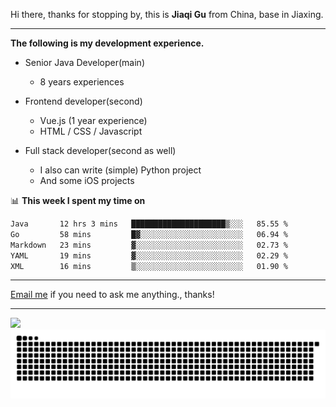 Hi there, thanks for stopping by, this is **Jiaqi Gu** from China, base in Jiaxing.

---

**The following is my development experience.**

- Senior Java Developer(main)
  - 8 years experiences

- Frontend developer(second)
  - Vue.js (1 year experience)
  - HTML / CSS / Javascript
  
- Full stack developer(second as well)
  - I also can write (simple) Python project
  - And some iOS projects

📊 **This week I spent my time on**
<!--START_SECTION:waka-->

```txt
Java       12 hrs 3 mins   █████████████████████▒░░░   85.55 %
Go         58 mins         █▓░░░░░░░░░░░░░░░░░░░░░░░   06.94 %
Markdown   23 mins         ▓░░░░░░░░░░░░░░░░░░░░░░░░   02.73 %
YAML       19 mins         ▓░░░░░░░░░░░░░░░░░░░░░░░░   02.29 %
XML        16 mins         ▒░░░░░░░░░░░░░░░░░░░░░░░░   01.90 %
```

<!--END_SECTION:waka-->

---

[Email me](mailto:htk2klwgr@mozmail.com?subject=Hiring_from_GitHub) if you need to ask me anything., thanks!

---

![]( https://visitor-badge.glitch.me/badge?page_id=githubgujiaqi)
![]( https://github.com/droid-Q/droid-Q/raw/output/github-contribution-grid-snake.svg#gh-dark-mode-only)
